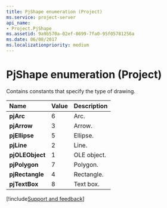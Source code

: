 ```yaml
---
title: PjShape enumeration (Project)
ms.service: project-server
api_name:
- Project.PjShape
ms.assetid: 9a9b570a-02ef-8699-7fa0-95f05781256a
ms.date: 06/08/2017
ms.localizationpriority: medium
---
```



# PjShape enumeration (Project)

Contains constants that specify the type of drawing.



|Name|Value|Description|
|:-----|:-----|:-----|
|**pjArc**|6|Arc.|
|**pjArrow**|3|Arrow.|
|**pjEllipse**|5|Ellipse.|
|**pjLine**|2|Line.|
|**pjOLEObject**|1|OLE object.|
|**pjPolygon**|7|Polygon.|
|**pjRectangle**|4|Rectangle.|
|**pjTextBox**|8|Text box.|

[!include[Support and feedback](~/includes/feedback-boilerplate.md)]